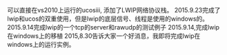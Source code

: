 ﻿可以直接在vs2010上运行的ucosiii,
添加了LWIP网络协议栈。
2015.9.23完成了lwip和ucos的双重使用，但是lwip的底层信号、线程是使用的windows的。       
2015.9.14完成lwip的一个tcp的server和rawudp的测试例子
2015.9.14,完成lwip在windows上的移植
2015,8.30告诉大家一个好消息，我即将完成lwip在windows上的运行实例。
